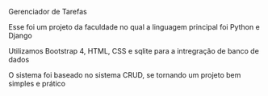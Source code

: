 Gerenciador de Tarefas

Esse foi um projeto da faculdade no qual a linguagem principal foi Python e Django

Utilizamos Bootstrap 4, HTML, CSS e sqlite para a intregração de banco de dados

O sistema foi baseado no sistema CRUD, se tornando um projeto bem simples e prático 
